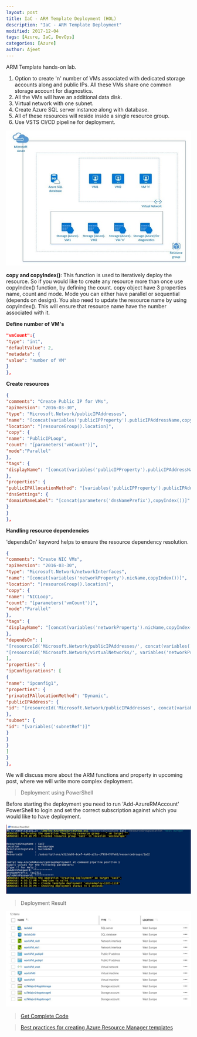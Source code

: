 ```yaml
---
layout: post
title: IaC - ARM Template Deployment (HOL)
description: "IaC - ARM Template Deployment"
modified: 2017-12-04
tags: [Azure, IaC, DevOps]
categories: [Azure]
author: Ajeet
---
```

ARM Template hands-on lab.

1. Option to create 'n' number of VMs associated with dedicated storage accounts along and public IPs. All these VMs share one common storage account for diagnostics. 
2. All the VMs will have an additional data disk.
3. Virtual network with one subnet. 
4. Create Azure SQL server instance along with database.
5. All of these resources will reside inside a single resource group.
6. Use VSTS CI/CD pipeline for deployment.

<!--more-->
![](/images/posts/iac/iaclab2_arch.JPG)


**copy and copyIndex()**:
This function is used to iteratively deploy the resource. So if you would like to create any resource more than once use copyIndex() function, by defining the count. 
copy object have 3 properties name, count and mode. Mode you can either have parallel or sequential (depends on design). You also need to update the resource name by using copyIndex(). This will ensure that resource name have the number associated with it. 

**Define number of VM's** 
```JSON
"vmCount":{
"type": "int",
"defaultValue": 2,
"metadata": {
"value": "number of VM"
}
},
```

**Create resources**
```JSON
{
"comments": "Create Public IP for VMs",
"apiVersion": "2016-03-30",
"type": "Microsoft.Network/publicIPAddresses",
"name": "[concat(variables('publicIPProperty').publicIPAddressName,copyIndex())]",
"location": "[resourceGroup().location]",
"copy": {
"name": "PublicIPLoop",
"count": "[parameters('vmCount')]",
"mode":"Parallel"
},
"tags": {
"displayName": "[concat(variables('publicIPProperty').publicIPAddressName,copyIndex())]"
},
"properties": {
"publicIPAllocationMethod": "[variables('publicIPProperty').publicIPAddressType]",
"dnsSettings": {
"domainNameLabel": "[concat(parameters('dnsNamePrefix'),copyIndex())]"
}
}
},
```
**Handling resource dependencies**

'dependsOn' keyword helps to ensure the resource dependency resolution.

```JSON
{
"comments": "Create NIC VMs",
"apiVersion": "2016-03-30",
"type": "Microsoft.Network/networkInterfaces",
"name": "[concat(variables('networkProperty').nicName,copyIndex())]", 
"location": "[resourceGroup().location]",
"copy": {
"name": "NICLoop",
"count": "[parameters('vmCount')]",
"mode":"Parallel"
},
"tags": {
"displayName": "[concat(variables('networkProperty').nicName,copyIndex())]" 
},
"dependsOn": [
"[resourceId('Microsoft.Network/publicIPAddresses/', concat(variables('publicIPProperty').publicIPAddressName,copyIndex()))]",
"[resourceId('Microsoft.Network/virtualNetworks/', variables('networkProperty').virtualNetworkName)]"
],
"properties": {
"ipConfigurations": [
{
"name": "ipconfig1",
"properties": {
"privateIPAllocationMethod": "Dynamic",
"publicIPAddress": {
"id": "[resourceId('Microsoft.Network/publicIPAddresses', concat(variables('publicIPProperty').publicIPAddressName,copyIndex()))]"
},
"subnet": {
"id": "[variables('subnetRef')]"
}
}
}
]
}
},
```

We will discuss more about the ARM functions and property in upcoming post, where we will write more complex deployment.

>  Deployment using PowerShell

Before starting the deployment you need to run 'Add-AzureRMAccount' PowerShell to login and set the correct subscription against which you would like to have deployment.

![](/images/posts/iac/deployusingps.JPG)

> Deployment Result

![](/images/posts/iac/Iaclab2.JPG)

> [Get Complete Code](https://github.com/AjeetChouksey/IaCLab/tree/master/IaC101_2)

> [Best practices for creating Azure Resource Manager templates](https://docs.microsoft.com/en-us/azure/azure-resource-manager/resource-manager-template-best-practices)